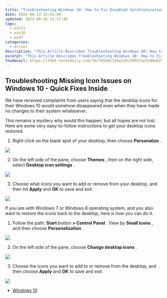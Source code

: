 ```yaml
---
title: "Troubleshooting Windows 10: How to Fix Disabled Synchronization Features"
date: 2024-08-13 15:43:49
updated: 2024-08-16 11:17:48
tags:
  - win11
  - win10
  - win7
categories:
  - driver
description: "This Article Describes Troubleshooting Windows 10: How to Fix Disabled Synchronization Features"
excerpt: "This Article Describes Troubleshooting Windows 10: How to Fix Disabled Synchronization Features"
thumbnail: https://thmb.techidaily.com/fbcf05b0c32ba329cf6957ae3248e625c39ba58c1a53bbe9519d95b22a1c1295.jpg
---
```


## Troubleshooting Missing Icon Issues on Windows 10 - Quick Fixes Inside

We have received complaints from users saying that the desktop icons for their Windows 10 would somehow disappeared even when they have made no changes to their system whatsoever.

 This remains a mystery why would this happen, but all hopes are not lost. Here are some very easy-to-follow instructions to get your desktop icons restored.

 1) Right-click on the blank spot of your desktop, then choose **Personalize** .

![](https://images.drivereasy.com/wp-content/uploads/2017/01/img_588028229b7cc.png)

 2) On the left side of the pane, choose **Themes** , then on the right side, select **Desktop icon settings** .

![](https://images.drivereasy.com/wp-content/uploads/2017/01/img_58802e92df990.jpg)

 3) Choose what icons you want to add or remove from your desktop, and then hit **Apply** and **OK** to save and exit.

![](https://images.drivereasy.com/wp-content/uploads/2017/01/img_58802f339c201.png)

 If you are with Windows 7 or Windows 8 operating system, and you also want to restore the icons back to the desktop, here is how you can do it.

 1) Follow the path: **Start** button **\> Control Panel** . View by **Small icons** , and then choose **Personalization** .

![](https://images.drivereasy.com/wp-content/uploads/2017/01/img_5880348cc53ea.jpg)

 2) On the left side of the pane, choose **Change desktop icons** .

![](https://images.drivereasy.com/wp-content/uploads/2017/01/img_588034ebed73e.png)

 3) Choose the icons you want to add to or remove from the desktop, and then choose **Apply** and **OK** to save and exit.

![](https://images.drivereasy.com/wp-content/uploads/2017/01/img_5880356ed7e6a.png)

* [Windows 10](https://tools.techidaily.com/drivereasy/download/)

<ins class="adsbygoogle"
     style="display:block"
     data-ad-format="autorelaxed"
     data-ad-client="ca-pub-7571918770474297"
     data-ad-slot="1223367746"></ins>



<ins class="adsbygoogle"
     style="display:block"
     data-ad-client="ca-pub-7571918770474297"
     data-ad-slot="8358498916"
     data-ad-format="auto"
     data-full-width-responsive="true"></ins>
